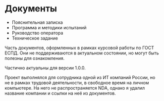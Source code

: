 # Документы

- Пояснительная записка
- Программа и методики испытаний
- Руководство оператора
- Техническое задание

Часть документов, оформленных в рамках курсовой работы по ГОСТ ЕСПД. Они не поддерживаются в актуальном состоянии,
но могут быть полезны для ознакомления.

Частично актуальны для версии 1.0.0.

Проект выполнялся для сотрудника одной из ИТ компаний России, но не в рамках трудовой деятельности, в свободное
время на личном компьютере. На него не распространяется NDA, однако я удалил название компании и ссылки на неё
из документов.
